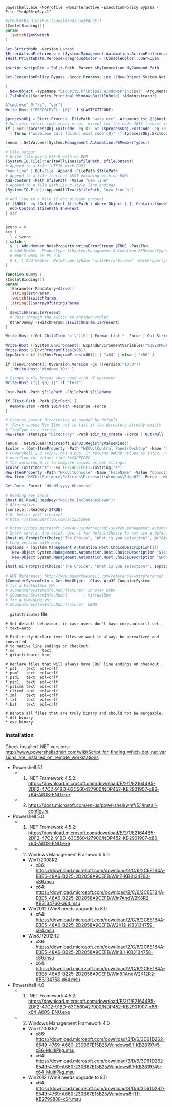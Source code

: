 ```batch
powershell.exe -NoProfile -NonInteractive -ExecutionPolicy Bypass -File "%~dp0%~n0.ps1"
```

``` powershell
#[CmdletBinding(PositionalBinding=$FALSE)]
[CmdletBinding()]
param(
  [switch]$mySwitch
)

Set-StrictMode -Version Latest
$ErrorActionPreference = [System.Management.Automation.ActionPreference]::Stop
$Host.PrivateData.VerboseForegroundColor = [ConsoleColor]::DarkCyan

$script:scriptDir = Split-Path -Parent $MyInvocation.MyCommand.Path
```

```powershell
Set-ExecutionPolicy Bypass -Scope Process; iex ((New-Object System.Net.WebClient).DownloadString('https://raw.githubusercontent.com/cheretbe/vagrant-files/develop/windows/provision/chocolatey.ps1'))

(
  New-Object -TypeName "Security.Principal.WindowsPrincipal" -ArgumentList ([Security.Principal.WindowsIdentity]::GetCurrent())
).IsInRole([Security.Principal.WindowsBuiltInRole]::Administrator)

&"cmd.exe" @("/c", "ver")
Write-Host ("ERRORLEVEL: {0}" -f $LASTEXITCODE)

$processObj = Start-Process -FilePath "wusa.exe" -ArgumentList @($hotfixFileName, "/quiet", "/norestart") -Wait -PassThru
# Non-zero return code means error, except for the code 3010 (reboot is needed)
if (-not(($processObj.ExitCode -eq 0) -or ($processObj.ExitCode -eq 3010)))
  { Throw ("wusa.exe call failed: exit code {0}" -f $processObj.ExitCode) }

[enum]::GetValues([System.Management.Automation.PSMemberTypes])

# File output
# Write file using UTF-8 with no BOM
[System.IO.File]::WriteAllLines($filePath, $fileContent)
# Append to a file (UTF16 with BOM)
"new line" | Out-File -Append -FilePath $filePath
# Append to a file (current ANSI encoding with no BOM)
Add-Content -Path $filePath -Value "new line"
# Append to a file with Linux-style line endings
[System.IO.File]::AppendAllText($filePath, "new line`n")

# Add line to a file if not already present
if ($NULL -eq (Get-Content $filePath | Where-Object { $_.Contains($newText) })) {
  Add-Content $filePath $newText
} #if


$zero = 0
try {
  1 / $zero
} catch {
  $_ | Add-Member NoteProperty writeErrorStream $TRUE -PassThru
  # Add-Member -MemberType ([System.Management.Automation.PSMemberTypes]::NoteProperty) -Name "writeErrorStream" -Value $TRUE -PassThru
  # Won't work in PS 2.0
  # $_ | Add-Member -NotePropertyName "writeErrorStream" -NotePropertyValue $TRUE -PassThru
}

function Dummy {
[CmdletBinding()]
param(
  [Parameter(Mandatory=$true)]
  [string]$strParam,
  [switch]$switchParam,
  [string[]]$arrayOfStringsParam
)
  $switchParam.IsPresent
  # Pass through the switch to another cmdlet
  OtherDummy -switchParam:($switchParam.IsPresent)
}

Write-Host ((Get-ChildItem "c:\")[0] | Format-List * -Force | Out-String) -ForegroundColor Cyan

Write-Host ([System.Environment]::ExpandEnvironmentVariables("%USERPROFILE%\Desktop"))
Write-Host ${Env:ProgramFiles(x86)}
$cpuArch = if (${Env:ProgramFiles(x86)}) { "x64" } else { "x86" }

if ([environment]::OSVersion.Version -ge ([version]"10.0"))
  { Write-Host "Windows 10+" }

# Escape curly braces when used with -f operator
Write-Host ("{{ {0} }}" -f "test")

Join-Path -Path $FilePath -ChildPath $FileName

if (Test-Path -Path $DirPath) {
  Remove-Item -Path $DirPath -Recurse -Force
}

# Creates parent directories as needed by default
# -Force causes New-Item not to fail if the directory already exists
# ItemType is a string
New-Item -ItemType "Directory" -Path $dir_to_create -Force | Out-Null 

[enum]::GetValues([Microsoft.Win32.RegistryValueKind])
$color = (Get-ItemProperty -Path "HKCU:\Control Panel\Desktop" -Name "ImageColor" -ErrorAction SilentlyContinue).ImageColor
# Powershell 2.0 (Win7) has a bug: it returns DWORD values as int32, not uint32. This can cause an integer
# overflow for values like 0xC4FFFFFF
# The workaround is to compare values as hex strings:
$color.ToString("X") -eq (0xC4FFFFFF).ToString("X")
New-ItemProperty -Path "HKCU:\Console" -Name "FaceName" -Value "Consolas" -PropertyType ([Microsoft.Win32.RegistryValueKind]::String) -Force | Out-Null
New-Item 'HKCU:\Software\Policies\Microsoft\Windows\EdgeUI' -Force | New-ItemProperty # ... (no -Path)

Get-Date -Format "dd.MM.yyyy HH:mm:ss"

# Reading key input
$host.UI.RawUI.ReadKey("NoEcho,IncludeKeyDown"):
# Alternative
[console]::ReadKey($TRUE)
# Or better yet? (review)
# http://stackoverflow.com/a/22362868

# https://docs.microsoft.com/en-us/dotnet/api/system.management.automation.host.pshostuserinterface.promptforchoice?view=powershellsdk-1.1.0
# Short version (no help). Use -1 for defaultChoice to not use a default choice
$host.ui.PromptForChoice("The Choice", "What is you selection?", @("&Yes", "&No"), 0)
# Long version with help
$options = [System.Management.Automation.Host.ChoiceDescription[]](
  (New-Object System.Management.Automation.Host.ChoiceDescription "&Yes", "Yes option description"),
  (New-Object System.Management.Automation.Host.ChoiceDescription "&No", "No option description")
)
$host.ui.PromptForChoice("The Choice", "What is you selection?", $options, 0)
      
# WMI Reference: http://www.powertheshell.com/reference/wmireference/
$ComputerSystemInfo = Get-WmiObject -Class Win32_ComputerSystem
# for a Virtualbox VM:
# $ComputerSystemInfo.Manufacturer: innotek GmbH
# $ComputerSystemInfo.Model       : VirtualBox
# for a KVM/QEMU VM:
# $ComputerSystemInfo.Manufacturer: QEMU
```

` .gitattributes` file
```
# Set default behaviour, in case users don't have core.autocrlf set.
* text=auto

# Explicitly declare text files we want to always be normalized and converted
# to native line endings on checkout.
*.md            text
*.gitattributes text

# Declare files that will always have CRLF line endings on checkout.
*.ps1    text  eol=crlf
*.psm1   text  eol=crlf
*.psd1   text  eol=crlf
*.psc1   text  eol=crlf
*.ps1xml text  eol=crlf
*.clixml text  eol=crlf
*.xml    text  eol=crlf
*.txt    text  eol=crlf
*.bat    text  eol=crlf

# Denote all files that are truly binary and should not be mergeable.
*.dll binary
*.exe binary
```

### Installation
  Check installed .NET versions: http://www.powershelladmin.com/wiki/Script_for_finding_which_dot_net_versions_are_installed_on_remote_workstations
  * Powershell 5.1
    * 1) .NET Framework 4.5.2: https://download.microsoft.com/download/E/2/1/E21644B5-2DF2-47C2-91BD-63C560427900/NDP452-KB2901907-x86-x64-AllOS-ENU.exe
    * 2) https://docs.microsoft.com/en-us/powershell/wmf/5.1/install-configure
  * Powershell 5.0
    * 1) .NET Framework 4.5.2: https://download.microsoft.com/download/E/2/1/E21644B5-2DF2-47C2-91BD-63C560427900/NDP452-KB2901907-x86-x64-AllOS-ENU.exe
    * 2) Windows Management Framework 5.0
      * Win7/2008R2
        * x86: https://download.microsoft.com/download/2/C/6/2C6E1B4A-EBE5-48A6-B225-2D2058A9CEFB/Win7-KB3134760-x86.msu
        * x64: https://download.microsoft.com/download/2/C/6/2C6E1B4A-EBE5-48A6-B225-2D2058A9CEFB/Win7AndW2K8R2-KB3134760-x64.msu
      * Win2012 (Win8 needs upgrade to 8.1)
        * x64: https://download.microsoft.com/download/2/C/6/2C6E1B4A-EBE5-48A6-B225-2D2058A9CEFB/W2K12-KB3134759-x64.msu
      * Win8.1/2012R2
        * x86: https://download.microsoft.com/download/2/C/6/2C6E1B4A-EBE5-48A6-B225-2D2058A9CEFB/Win8.1-KB3134758-x86.msu
        * x64: https://download.microsoft.com/download/2/C/6/2C6E1B4A-EBE5-48A6-B225-2D2058A9CEFB/Win8.1AndW2K12R2-KB3134758-x64.msu
  * Powershell 4.0
    * 1) .NET Framework 4.5.2: https://download.microsoft.com/download/E/2/1/E21644B5-2DF2-47C2-91BD-63C560427900/NDP452-KB2901907-x86-x64-AllOS-ENU.exe
    * 2) Windows Management Framework 4.0
      * Win7/2008R2
        * x86: https://download.microsoft.com/download/3/D/6/3D61D262-8549-4769-A660-230B67E15B25/Windows6.1-KB2819745-x86-MultiPkg.msu
        * x64: https://download.microsoft.com/download/3/D/6/3D61D262-8549-4769-A660-230B67E15B25/Windows6.1-KB2819745-x64-MultiPkg.msu
      * Win2012 (Win8 needs upgrade to 8.1)
        * x64: https://download.microsoft.com/download/3/D/6/3D61D262-8549-4769-A660-230B67E15B25/Windows8-RT-KB2799888-x64.msu
